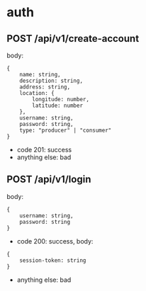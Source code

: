 # auth

## POST /api/v1/create-account

body:
```
{
    name: string,
    description: string,
    address: string,
    location: {
        longitude: number,
        latitude: number
    },
    username: string,
    password: string,
    type: "producer" | "consumer"
}
```

- code 201: success
- anything else: bad

## POST /api/v1/login

body:
```
{
    username: string,
    password: string
}
```

- code 200: success, body:
```
{
    session-token: string
}
```
- anything else: bad